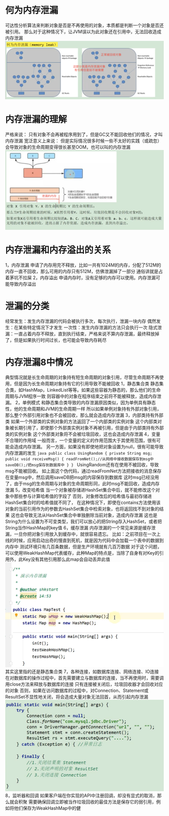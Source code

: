 # 何为内存泄漏
可达性分析算法来判断对象是否是不再使用的对象，本质都是判断一个对象是否还被引用。
那么对于这种情况下，让JVM误以为此对象还在引用中，无法回收造成内存泄漏
![](./images/内存泄漏示例.png)

# 内存泄漏的理解
严格来说：
    只有对象不会再被程序用到了，但是GC又不能回收他们的情况，才叫内存泄漏
宽泛意义上来说：
    但是实际情况很多时候一些不太好的实践（或疏忽）会导致对象的生命周期变得很长甚至OOM，也可以叫的内存泄漏
    ![](./images/宽泛意义上的内存泄漏.png)

# 内存泄漏和内存溢出的关系
1，内存泄漏
    申请了内存用完不释放，比如一共有1024M的内存，分配了512M的内存一直不回收，那么可用的内存只有512M，仿佛泄漏掉了一部分
    通俗讲就是占着茅坑不拉屎
2，内存溢出
    申请内存时，没有足够的内存可以使用。内存泄漏可能导致内存溢出

# 泄漏的分类
经常发生：发生内存泄漏的代码会被执行多次，每次执行，泄漏一块内存
偶然发生：在某些特定情况下才发生
一次性：发生内存泄漏的方法只会执行一次
隐式泄漏：一直占着内存不释放，直到执行结束，严格来说不算内存泄漏，最终释放掉了，但是如果执行时间过长，也可能会导致内存耗尽

# 内存泄漏8中情况
典型情况就是长生命周期的对象持有短生命周期的对象引用，尽管生命周期不再使用，但是因为长生命周期对象持有它的引用导致不能被回收
1，静态集合类
    静态集合类，如HashMap，LinkedList等等。如果这些容器为静态的，那么他们的生命周期与JVM程序一致
    则容器中的对象在程序结束之前将不能被释放，造成内存泄漏。
2，单例模式
    和静态集合类导致的内存泄漏原因类似，因为单例具有静态性，他的生命周期和JVM的生命周期一样
    所以如果单例对象持有外部对象引用，那么整个外部引用对象也不会被回收，那么就会造成内存泄漏
3，内部类持有外部类
    如果一个外部类的实例对象的方法返回了一个内部类的实例对象
    这个内部类对象被长期引用了，即使那个外部类实例对象不再被引用，但是由于内部类持有外部类的实例对象
    这个外部类对象将不会被垃圾回收，这也会造成内存泄漏
4，变量不合理的作用域
    一般而言，一个变量的定义的作用范围大于其使用范围，很有可能会造成内存泄漏。
    另一方面，如果没有即使地把对象设置为null，很有可能导致内存泄漏的发生
        ```java
        public class UsingRandom {
            private String msg;
            public void receiveMsg() {
                readFromNet();//从网络中接收数据保存到msg中
                saveDB();/把msg保存到数据库中
            }
        }
        ```
    UsingRandom还有在使用不被回收，导致msg不能被回收。
    如上面这个伪代码，通过readFromNet方法把接收的消息保存在变量msg中，然后调用saveDB把msg的内容保存到数据库
    这时msg已经没用了，由于msg的生命周期与对象的生命周期形同，此时msg不能回收，造成内存泄漏
5，改变哈希值
    当一个对象被存储进HashSet集合中后，就不能修改这个对象中那些参与计算哈希值的字段了
    否则，对象修改后的哈希值与最初存储进HashSet集合时的哈希值就不同了，
    在这种情况下，即使在contains方法使用该对象的当前引用作为的参数去HashSet集合中检索对象，也将返回找不到对象的结果
    这也会导致无法从HashSet集合中单独删除当前对象，造成内存泄漏
    这也是String为什么设置为不可变类型，我们可以放心的把String存入HashSet，或者把String当作HashMap的key值
6，缓存泄漏
    内存泄漏的一个常见来源是缓存泄漏，一旦你把对象引用放入到缓存中，就很容易遗忘。
    比如：之前项目在一次上线的时候，应用启动出奇的慢直到死机，就是因为代码中会加载一个表中的数据到内存中
    测试环境只有几百条数据，但是生产环境就有几百万数据
    对于这个问题，可以使用WeakHashMap代表缓存，此种Map的特点是，当除了自身有对Key的引用外，此Key没有其他引用那么此map会自动丢弃此值
    ![img.png](缓存泄漏演示.png)
    其实这里指的还是静态集合类
7，各种连接，如数据库连接、网络连接、IO连接
    在对数据库的操作过程中，首先需要建立与数据库的连接，当不再使用时，需要调用close方法来释放与数据库的连接
    只有连接被关闭后，垃圾回收器才会回收对应的对象
    否则，如果在访问数据库的过程中，对Connection、Statement或ResultSet不显性地关闭，将会造成大量对象无法回首，从而引起内存泄漏
    ![](./images/未关闭连接内存泄漏.png)
8，监听器和回调
    如果客户端在你实现的API中注册回调，却没有显式的取消，那么就会积聚
    需要确保回调立即被当作垃圾回收的最佳方法是保存它的弱引用，例如将他们保存为WeakHashMap中的健
